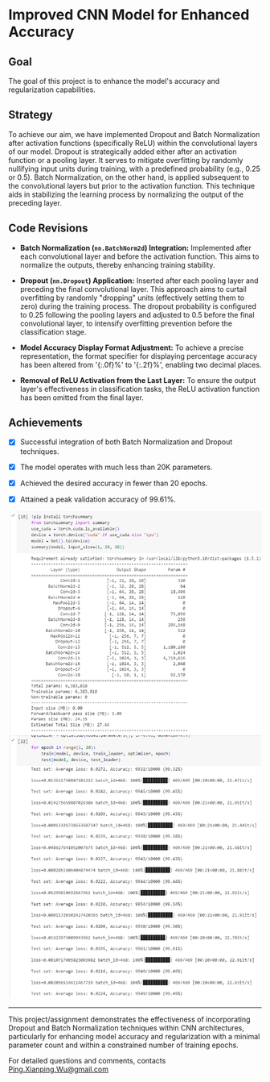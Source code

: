 # Improved CNN Model for Enhanced Accuracy

## Goal

The goal of this project is to enhance the model's accuracy and regularization capabilities.

## Strategy

To achieve our aim, we have implemented Dropout and Batch Normalization after activation functions (specifically ReLU) within the convolutional layers of our model. Dropout is strategically added either after an activation function or a pooling layer. It serves to mitigate overfitting by randomly nullifying input units during training, with a predefined probability (e.g., 0.25 or 0.5). Batch Normalization, on the other hand, is applied subsequent to the convolutional layers but prior to the activation function. This technique aids in stabilizing the learning process by normalizing the output of the preceding layer.

## Code Revisions

- **Batch Normalization (`nn.BatchNorm2d`) Integration:** Implemented after each convolutional layer and before the activation function. This aims to normalize the outputs, thereby enhancing training stability.

- **Dropout (`nn.Dropout`) Application:** Inserted after each pooling layer and preceding the final convolutional layer. This approach aims to curtail overfitting by randomly "dropping" units (effectively setting them to zero) during the training process. The dropout probability is configured to 0.25 following the pooling layers and adjusted to 0.5 before the final convolutional layer, to intensify overfitting prevention before the classification stage.

- **Model Accuracy Display Format Adjustment:** To achieve a precise representation, the format specifier for displaying percentage accuracy has been altered from '{:.0f}%' to '{:.2f}%', enabling two decimal places.

- **Removal of ReLU Activation from the Last Layer:** To ensure the output layer's effectiveness in classification tasks, the ReLU activation function has been omitted from the final layer.

## Achievements

  - [x] Successful integration of both Batch Normalization and Dropout techniques.
  - [x] The model operates with much less than 20K parameters.
  - [x] Achieved the desired accuracy in fewer than 20 epochs.
  - [x] Attained a peak validation accuracy of 99.61%.



 ![parameters](img/parameters.png)
![Training](img/training_result.png)

---

This project/assignment demonstrates the effectiveness of incorporating Dropout and Batch Normalization techniques within CNN architectures, particularly for enhancing model accuracy and regularization with a minimal parameter count and within a constrained number of training epochs.


For detailed questions and comments, contacts Ping.Xianping.Wu@gmail.com
   





